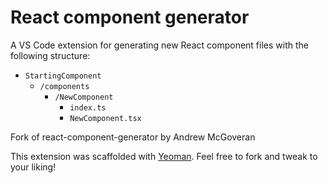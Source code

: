 # React component generator

A VS Code extension for generating new React component files with the following structure:

- `StartingComponent`
  - `/components`
    - `/NewComponent`
      - `index.ts`
      - `NewComponent.tsx`

Fork of react-component-generator by Andrew McGoveran

This extension was scaffolded with [Yeoman](https://yeoman.io/). Feel free to fork and tweak to your liking!
